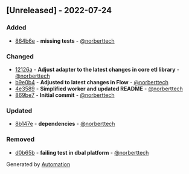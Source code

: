 ## [Unreleased] - 2022-07-24

### Added
- [864b6e](https://github.com/flow-php/etl-adapter-reactphp/commit/864b6e6c86aaac595e85da303a80a0683fd4e824) - **missing tests** - [@norberttech](https://github.com/norberttech)

### Changed
- [12126a](https://github.com/flow-php/etl-adapter-reactphp/commit/12126ad1b5f6d530403f34c05eb2de0d745a45a7) - **Adjust adapter to the latest changes in core etl library** - [@norberttech](https://github.com/norberttech)
- [b9e0b4](https://github.com/flow-php/etl-adapter-reactphp/commit/b9e0b4178cf59a0fd65dcd7ebf19ebb11c539cd6) - **Adjusted to latest changes in Flow** - [@norberttech](https://github.com/norberttech)
- [4e3589](https://github.com/flow-php/etl-adapter-reactphp/commit/4e35897dbe4c14de117f87d7bde851c479312c2d) - **Simplified worker and updated README** - [@norberttech](https://github.com/norberttech)
- [869be7](https://github.com/flow-php/etl-adapter-reactphp/commit/869be7d0d96345bf8d819b9c69a9e7fd008a07f2) - **Initial commit** - [@norberttech](https://github.com/norberttech)

### Updated
- [8b147e](https://github.com/flow-php/etl-adapter-reactphp/commit/8b147e6ffc7afb5cd032d10e753bf03137761c20) - **dependencies** - [@norberttech](https://github.com/norberttech)

### Removed
- [d0b65b](https://github.com/flow-php/etl-adapter-reactphp/commit/d0b65ba23362f35b4ce9c3cff82b4b86019058bf) - **failing test in dbal platform** - [@norberttech](https://github.com/norberttech)

Generated by [Automation](https://github.com/aeon-php/automation)